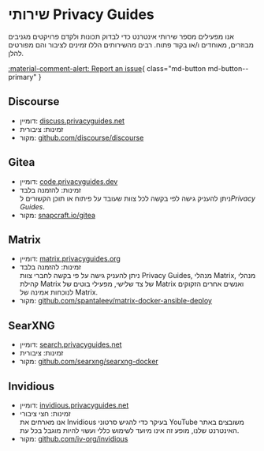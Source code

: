 # שירותי Privacy Guides

אנו מפעילים מספר שירותי אינטרנט כדי לבדוק תכונות ולקדם פרויקטים מגניבים מבוזרים, מאוחדים ו/או בקוד פתוח. רבים מהשירותים הללו זמינים לציבור והם מפורטים להלן.

[:material-comment-alert: Report an issue](https://discuss.privacyguides.net/c/services/2){ class="md-button md-button--primary" }

## Discourse

- דומיין: [discuss.privacyguides.net](https://discuss.privacyguides.net)
- זמינות: ציבורית
- מקור: [github.com/discourse/discourse](https://github.com/discourse/discourse)

## Gitea

- דומיין: [code.privacyguides.dev](https://code.privacyguides.dev)
- זמינות: להזמנה בלבד  
  ניתן להעניק גישה לפי בקשה לכל צוות שעובד על פיתוח או תוכן הקשורים ל*Privacy Guides*.
- מקור: [snapcraft.io/gitea](https://snapcraft.io/gitea)

## Matrix

- דומיין: [matrix.privacyguides.org](https://matrix.privacyguides.org)
- זמינות: להזמנה בלבד  
  ניתן להעניק גישה על פי בקשה לחברי צוות Privacy Guides, מנהלי Matrix, מנהלי קהילת Matrix של צד שלישי, מפעילי בוטים של Matrix ואנשים אחרים הזקוקים לנוכחות אמינה של Matrix.
- מקור: [github.com/spantaleev/matrix-docker-ansible-deploy](https://github.com/spantaleev/matrix-docker-ansible-deploy)

## SearXNG

- דומיין: [search.privacyguides.net](https://search.privacyguides.net)
- זמינות: ציבורית
- מקור: [github.com/searxng/searxng-docker](https://github.com/searxng/searxng-docker)

## Invidious

- דומיין: [invidious.privacyguides.net](https://invidious.privacyguides.net)
- זמינות: חצי ציבורי  
  אנו מארחים את Invidious בעיקר כדי להגיש סרטוני YouTube משובצים באתר האינטרנט שלנו, מופע זה אינו מיועד לשימוש כללי ועשוי להיות מוגבל בכל עת.
- מקור: [github.com/iv-org/invidious](https://github.com/iv-org/invidious)
